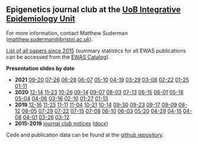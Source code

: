 ## Epigenetics journal club at the [UoB Integrative Epidemiology Unit](http://www.bristol.ac.uk/integrative-epidemiology/research/epigenetics/)
For more information, contact Matthew Suderman (matthew.suderman@bristol.ac.uk).

[List of all papers since 2015](https://raw.githubusercontent.com/MRCIEU/epigenetics-journal-club/main/data/papers.csv)
(summary statistics for all EWAS publications can be accessed from the [EWAS Catalog](http://ewascatalog.org/)).

**Presentation slides by date**

* **2021** [09-20](presentations/20210920/slides.pptx)
[07-26](presentations/20210726/slides.pptx)
[06-28](presentations/20210628/slides.pptx)
[06-07](presentations/20210607/slides.pptx)
[05-10](presentations/20210510/slides.pptx)
[04-19](presentations/20210419/slides.html)
[03-29](presentations/20210329/slides.html)
[03-08](presentations/20210308/slides.html)
[02-22](presentations/20210222/slides.html)
[01-25](presentations/20210125/slides.html)
[01-11](presentations/20210111/slides.html)
* **2020** 
[12-14](presentations/20201214/slides.html)
[11-23](presentations/20201123/slides.html)
[10-26](presentations/20201026/slides.html)
[09-14](presentations/20200914-journal-club.pptx)
[09-07](presentations/20200907-journal-club.pptx)
[08-03](presentations/20200803-journal-club.pptx)
[07-13](presentations/20200713-journal-club.pptx)
[06-15](presentations/20200615-journal-club.pptx)
[06-01](presentations/20200601-journal-club.pptx)
[05-18](presentations/20200518-journal-club.pptx)
[05-04](presentations/20200504-journal-club.pptx)
[04-06](presentations/20200406-journal-club.pptx)
[03-16](presentations/20200316-journal-club.pptx)
[02-10](presentations/20200210-journal-club.pptx)
[01-27](presentations/20200127-journal-club.pptx)
[01-13](presentations/20200113-journal-club.pptx)
* **2019** [12-16](presentations/20191216-journal-club.pptx)
[11-25](presentations/20191125-journal-club.pptx)
[11-11](presentations/20191111-journal-club.pptx)
[11-04](presentations/20191104-journal-club.pptx)
[10-21](presentations/20191021-journal-club.pptx)
[10-14](presentations/20191014-journal-club.pptx)
[09-30](presentations/20190930-journal-club.pptx)
[09-23](presentations/20190923-journal-club.pptx)
[09-17](presentations/20190917-journal-club.pptx)
[09-09](presentations/20190909-journal-club.pptx)
[08-12](presentations/20190812-journal-club.pptx)
[08-05](presentations/20190805-journal-club.pptx)
[07-29](presentations/20190729-journal-club.pptx)
[07-22](presentations/20190722-journal-club.pptx)
[07-15](presentations/20190715-journal-club.pptx)
[07-08](presentations/20190708-journal-club.pptx)
[06-10](presentations/20190610-journal-club.pptx)
[06-03](presentations/20190603-journal-club.pptx)
[05-20](presentations/20190520-journal-club.pptx)
[04-29](presentations/20190429-journal-club.pptx)
[04-15](presentations/20190415-journal-club.pptx)
[04-08](presentations/20190408-journal-club.pptx)
[04-01](presentations/20190401-journal-club.pptx)
[03-26](presentations/20190326-journal-club.pptx)
[03-12](presentations/20190312-journal-club.pptx) 
* **2015-2019** [journal club notices](presentations/journal-club-archive.html)
    ([docx](presentations/journal-club-archive.docx)) 


Code and publication data can be found at the 
[github repository](https://github.com/MRCIEU/epigenetics-journal-club).
